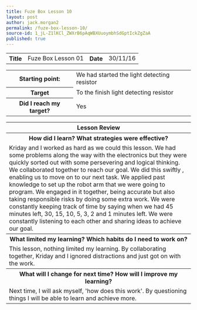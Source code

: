 ```yaml
---
title: Fuze Box Lesson 10
layout: post
author: jack.morgan2
permalink: /fuze-box-lesson-10/
source-id: 1_jL-Z1lKCl_ZWXrB6pAqWBXUuoymbhSdGptIckZgZaA
published: true
---
```

<table class="table1">
  <tr>
    <th>Title</th>
    <td>Fuze Box Lesson 01</td>
    <th>Date</th>
    <td>30/11/16</td>
  </tr>
</table>


<table class="table1">
  <tr>
    <th>Starting point:</th>
    <td>We had started the light detecting resistor</td>
  </tr>
  <tr>
    <th>Target</th>
    <td>To the finish light detecting resistor</td>
  </tr>
  <tr>
    <th>Did I reach my target?</th>
    <td>Yes</td>
  </tr>
</table>


<table class="table1">
  <tr>
    <th>Lesson Review</th>
  </tr>
  <tr>
    <th>How did I learn? What strategies were effective?</th>
  </tr>
  <tr>
    <td>Kriday and I worked as hard as we could this lesson. We had some problems along the way with the electronics but they were quickly sorted out with some persevering and logical thinking. We collaborated together to reach our goal. We did this swiftly , enabling us to move on to our next task. We applied past knowledge to set up the robot arm that we were going to program. We engaged in it together, being accurate but also taking responsible risks by doing some extra work.  We were constantly keeping track of time by saying when we had 45 minutes left, 30, 15, 10, 5, 3, 2 and 1 minutes left. We were constantly listening to each other and sharing ideas to achieve our goal.</td>
  </tr>
  <tr>
    <th>What limited my learning? Which habits do I need to work on?</th>
  </tr>
  <tr>
    <td>This lesson, nothing limited my learning. By collaborating together, Kriday and I ignored distractions and just got on with the work.</td>
  </tr>
  <tr>
    <th>What will I change for next time? How will I improve my learning?</th>
  </tr>
  <tr>
    <td>Next time, I will ask myself, 'how does this work'. By questioning things I will be able to learn and achieve more. </td>
  </tr>
</table>



